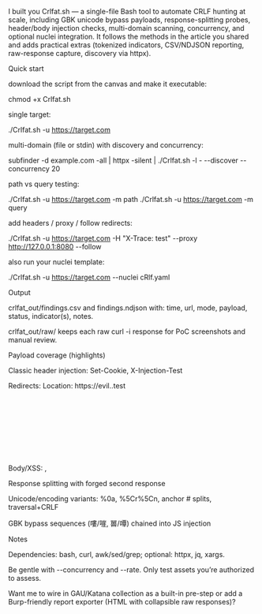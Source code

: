 I built you Crlfat.sh — a single-file Bash tool to automate CRLF hunting at scale, including GBK unicode bypass payloads, response-splitting probes, header/body injection checks, multi-domain scanning, concurrency, and optional nuclei integration. It follows the methods in the article you shared and adds practical extras (tokenized indicators, CSV/NDJSON reporting, raw-response capture, discovery via httpx).

Quick start

download the script from the canvas and make it executable:

chmod +x Crlfat.sh


single target:

./Crlfat.sh -u https://target.com


multi-domain (file or stdin) with discovery and concurrency:

subfinder -d example.com -all | httpx -silent | ./Crlfat.sh -l - --discover --concurrency 20


path vs query testing:

./Crlfat.sh -u https://target.com -m path
./Crlfat.sh -u https://target.com -m query


add headers / proxy / follow redirects:

./Crlfat.sh -u https://target.com -H "X-Trace: test" --proxy http://127.0.0.1:8080 --follow


also run your nuclei template:

./Crlfat.sh -u https://target.com --nuclei cRlf.yaml

Output

crlfat_out/findings.csv and findings.ndjson with: time, url, mode, payload, status, indicator(s), notes.

crlfat_out/raw/ keeps each raw curl -i response for PoC screenshots and manual review.

Payload coverage (highlights)

Classic header injection: Set-Cookie, X-Injection-Test

Redirects: Location: https://evil.<token>.test

Body/XSS: <script>alert('CRLF-<token>')</script>, <svg onload=...>

Response splitting with forged second response

Unicode/encoding variants: %0a, %5Cr%5Cn, anchor # splits, traversal+CRLF

GBK bypass sequences (嘍/嘊, 嘼/嘾) chained into JS injection

Notes

Dependencies: bash, curl, awk/sed/grep; optional: httpx, jq, xargs.

Be gentle with --concurrency and --rate. Only test assets you’re authorized to assess.

Want me to wire in GAU/Katana collection as a built-in pre-step or add a Burp-friendly report exporter (HTML with collapsible raw responses)?

